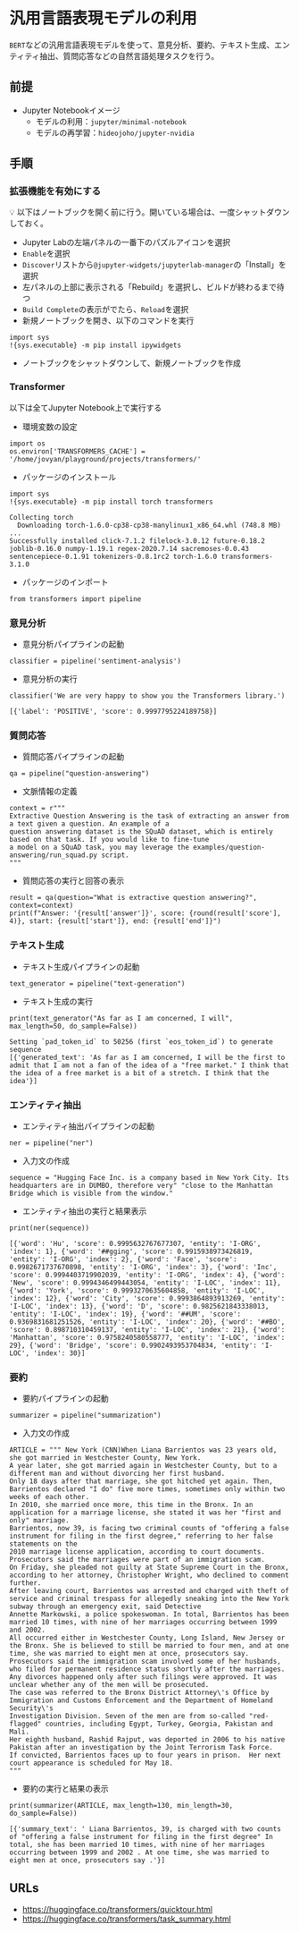 # 汎用言語表現モデルの利用

`BERT`などの汎用言語表現モデルを使って、意見分析、要約、テキスト生成、エンティティ抽出、質問応答などの自然言語処理タスクを行う。

## 前提

- Jupyter Notebookイメージ
  - モデルの利用：`jupyter/minimal-notebook`
  - モデルの再学習：`hideojoho/jupyter-nvidia`

## 手順

### 拡張機能を有効にする

:bulb: 以下はノートブックを開く前に行う。開いている場合は、一度シャットダウンしておく。

- Jupyter Labの左端パネルの一番下のパズルアイコンを選択
- `Enable`を選択
- `Discover`リストから`@jupyter-widgets/jupyterlab-manager`の「Install」を選択
- 左パネルの上部に表示される「Rebuild」を選択し、ビルドが終わるまで待つ
- `Build Complete`の表示がでたら、`Reload`を選択
- 新規ノートブックを開き、以下のコマンドを実行

```
import sys
!{sys.executable} -m pip install ipywidgets
```
- ノートブックをシャットダウンして、新規ノートブックを作成

### Transformer

以下は全てJupyter Notebook上で実行する

- 環境変数の設定

```
import os
os.environ['TRANSFORMERS_CACHE'] = '/home/jovyan/playground/projects/transformers/'
```

- パッケージのインストール

```
import sys
!{sys.executable} -m pip install torch transformers
```
```
Collecting torch
  Downloading torch-1.6.0-cp38-cp38-manylinux1_x86_64.whl (748.8 MB)
...
Successfully installed click-7.1.2 filelock-3.0.12 future-0.18.2 joblib-0.16.0 numpy-1.19.1 regex-2020.7.14 sacremoses-0.0.43 sentencepiece-0.1.91 tokenizers-0.8.1rc2 torch-1.6.0 transformers-3.1.0
```

- パッケージのインポート

```
from transformers import pipeline
```

### 意見分析

- 意見分析パイプラインの起動

```
classifier = pipeline('sentiment-analysis')
```

- 意見分析の実行

```
classifier('We are very happy to show you the Transformers library.')
```
```
[{'label': 'POSITIVE', 'score': 0.9997795224189758}]
```

### 質問応答

- 質問応答パイプラインの起動

```
qa = pipeline("question-answering")
```

- 文脈情報の定義

```
context = r"""
Extractive Question Answering is the task of extracting an answer from a text given a question. An example of a
question answering dataset is the SQuAD dataset, which is entirely based on that task. If you would like to fine-tune
a model on a SQuAD task, you may leverage the examples/question-answering/run_squad.py script.
"""
```

- 質問応答の実行と回答の表示

```
result = qa(question="What is extractive question answering?", context=context)
print(f"Answer: '{result['answer']}', score: {round(result['score'], 4)}, start: {result['start']}, end: {result['end']}")
```

### テキスト生成

- テキスト生成パイプラインの起動

```
text_generator = pipeline("text-generation")
```

- テキスト生成の実行

```
print(text_generator("As far as I am concerned, I will", max_length=50, do_sample=False))
```
```
Setting `pad_token_id` to 50256 (first `eos_token_id`) to generate sequence
[{'generated_text': 'As far as I am concerned, I will be the first to admit that I am not a fan of the idea of a "free market." I think that the idea of a free market is a bit of a stretch. I think that the idea'}]
```

### エンティティ抽出

- エンティティ抽出パイプラインの起動

```
ner = pipeline("ner")
```

- 入力文の作成

```
sequence = "Hugging Face Inc. is a company based in New York City. Its headquarters are in DUMBO, therefore very" "close to the Manhattan Bridge which is visible from the window."
```

- エンティティ抽出の実行と結果表示

```
print(ner(sequence))
```
```
[{'word': 'Hu', 'score': 0.9995632767677307, 'entity': 'I-ORG', 'index': 1}, {'word': '##gging', 'score': 0.9915938973426819, 'entity': 'I-ORG', 'index': 2}, {'word': 'Face', 'score': 0.9982671737670898, 'entity': 'I-ORG', 'index': 3}, {'word': 'Inc', 'score': 0.9994403719902039, 'entity': 'I-ORG', 'index': 4}, {'word': 'New', 'score': 0.9994346499443054, 'entity': 'I-LOC', 'index': 11}, {'word': 'York', 'score': 0.9993270635604858, 'entity': 'I-LOC', 'index': 12}, {'word': 'City', 'score': 0.9993864893913269, 'entity': 'I-LOC', 'index': 13}, {'word': 'D', 'score': 0.9825621843338013, 'entity': 'I-LOC', 'index': 19}, {'word': '##UM', 'score': 0.9369831681251526, 'entity': 'I-LOC', 'index': 20}, {'word': '##BO', 'score': 0.898710310459137, 'entity': 'I-LOC', 'index': 21}, {'word': 'Manhattan', 'score': 0.9758240580558777, 'entity': 'I-LOC', 'index': 29}, {'word': 'Bridge', 'score': 0.9902493953704834, 'entity': 'I-LOC', 'index': 30}]
```

### 要約

- 要約パイプラインの起動

```
summarizer = pipeline("summarization")
```

- 入力文の作成

```
ARTICLE = """ New York (CNN)When Liana Barrientos was 23 years old, she got married in Westchester County, New York.
A year later, she got married again in Westchester County, but to a different man and without divorcing her first husband.
Only 18 days after that marriage, she got hitched yet again. Then, Barrientos declared "I do" five more times, sometimes only within two weeks of each other.
In 2010, she married once more, this time in the Bronx. In an application for a marriage license, she stated it was her "first and only" marriage.
Barrientos, now 39, is facing two criminal counts of "offering a false instrument for filing in the first degree," referring to her false statements on the
2010 marriage license application, according to court documents.
Prosecutors said the marriages were part of an immigration scam.
On Friday, she pleaded not guilty at State Supreme Court in the Bronx, according to her attorney, Christopher Wright, who declined to comment further.
After leaving court, Barrientos was arrested and charged with theft of service and criminal trespass for allegedly sneaking into the New York subway through an emergency exit, said Detective
Annette Markowski, a police spokeswoman. In total, Barrientos has been married 10 times, with nine of her marriages occurring between 1999 and 2002.
All occurred either in Westchester County, Long Island, New Jersey or the Bronx. She is believed to still be married to four men, and at one time, she was married to eight men at once, prosecutors say.
Prosecutors said the immigration scam involved some of her husbands, who filed for permanent residence status shortly after the marriages.
Any divorces happened only after such filings were approved. It was unclear whether any of the men will be prosecuted.
The case was referred to the Bronx District Attorney\'s Office by Immigration and Customs Enforcement and the Department of Homeland Security\'s
Investigation Division. Seven of the men are from so-called "red-flagged" countries, including Egypt, Turkey, Georgia, Pakistan and Mali.
Her eighth husband, Rashid Rajput, was deported in 2006 to his native Pakistan after an investigation by the Joint Terrorism Task Force.
If convicted, Barrientos faces up to four years in prison.  Her next court appearance is scheduled for May 18.
"""
```

- 要約の実行と結果の表示

```
print(summarizer(ARTICLE, max_length=130, min_length=30, do_sample=False))
```
```
[{'summary_text': ' Liana Barrientos, 39, is charged with two counts of "offering a false instrument for filing in the first degree" In total, she has been married 10 times, with nine of her marriages occurring between 1999 and 2002 . At one time, she was married to eight men at once, prosecutors say .'}]
```

## URLs

- https://huggingface.co/transformers/quicktour.html
- https://huggingface.co/transformers/task_summary.html
